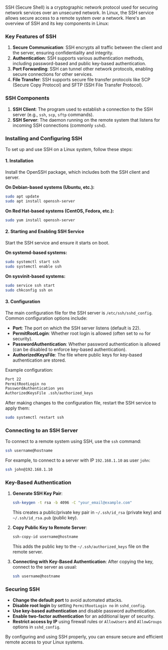 SSH (Secure Shell) is a cryptographic network protocol used for securing network services over an unsecured network. In Linux, the SSH service allows secure access to a remote system over a network. Here's an overview of SSH and its key components in Linux:

### Key Features of SSH
1. **Secure Communication**: SSH encrypts all traffic between the client and the server, ensuring confidentiality and integrity.
2. **Authentication**: SSH supports various authentication methods, including password-based and public key-based authentication.
3. **Port Forwarding**: SSH can tunnel other network protocols, enabling secure connections for other services.
4. **File Transfer**: SSH supports secure file transfer protocols like SCP (Secure Copy Protocol) and SFTP (SSH File Transfer Protocol).

### SSH Components
1. **SSH Client**: The program used to establish a connection to the SSH server (e.g., `ssh`, `scp`, `sftp` commands).
2. **SSH Server**: The daemon running on the remote system that listens for incoming SSH connections (commonly `sshd`).

### Installing and Configuring SSH
To set up and use SSH on a Linux system, follow these steps:

#### 1. Installation
Install the OpenSSH package, which includes both the SSH client and server.

**On Debian-based systems (Ubuntu, etc.):**
```sh
sudo apt update
sudo apt install openssh-server
```

**On Red Hat-based systems (CentOS, Fedora, etc.):**
```sh
sudo yum install openssh-server
```

#### 2. Starting and Enabling SSH Service
Start the SSH service and ensure it starts on boot.

**On systemd-based systems:**
```sh
sudo systemctl start ssh
sudo systemctl enable ssh
```

**On sysvinit-based systems:**
```sh
sudo service ssh start
sudo chkconfig ssh on
```

#### 3. Configuration
The main configuration file for the SSH server is `/etc/ssh/sshd_config`. Common configuration options include:

- **Port**: The port on which the SSH server listens (default is 22).
- **PermitRootLogin**: Whether root login is allowed (often set to `no` for security).
- **PasswordAuthentication**: Whether password authentication is allowed (can be disabled to enforce key-based authentication).
- **AuthorizedKeysFile**: The file where public keys for key-based authentication are stored.

Example configuration:
```sh
Port 22
PermitRootLogin no
PasswordAuthentication yes
AuthorizedKeysFile .ssh/authorized_keys
```

After making changes to the configuration file, restart the SSH service to apply them:
```sh
sudo systemctl restart ssh
```

### Connecting to an SSH Server
To connect to a remote system using SSH, use the `ssh` command:
```sh
ssh username@hostname
```

For example, to connect to a server with IP `192.168.1.10` as user `john`:
```sh
ssh john@192.168.1.10
```

### Key-Based Authentication
1. **Generate SSH Key Pair**:
   ```sh
   ssh-keygen -t rsa -b 4096 -C "your_email@example.com"
   ```
   This creates a public/private key pair in `~/.ssh/id_rsa` (private key) and `~/.ssh/id_rsa.pub` (public key).

2. **Copy Public Key to Remote Server**:
   ```sh
   ssh-copy-id username@hostname
   ```
   This adds the public key to the `~/.ssh/authorized_keys` file on the remote server.

3. **Connecting with Key-Based Authentication**:
   After copying the key, connect to the server as usual:
   ```sh
   ssh username@hostname
   ```

### Securing SSH
- **Change the default port** to avoid automated attacks.
- **Disable root login** by setting `PermitRootLogin no` in `sshd_config`.
- **Use key-based authentication** and disable password authentication.
- **Enable two-factor authentication** for an additional layer of security.
- **Restrict access by IP** using firewall rules or `AllowUsers` and `AllowGroups` options in `sshd_config`.

By configuring and using SSH properly, you can ensure secure and efficient remote access to your Linux systems.
